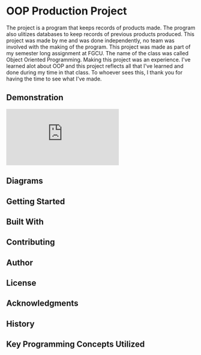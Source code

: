 # OOP Production Project
The project is a program that keeps records of products made. The program also ulitizes databases to keep records of previous products produced.
This project was made by me and was done independently, no team was involved with the making of the program.
This project was made as part of my semester long assignment at FGCU. The name of the class was called Object Oriented Programming.
Making this project was an experience. I've learned alot about OOP and this project reflects all that I've learned and done during my time
in that class. To whoever sees this, I thank you for having the time to see what I've made.

## Demonstration
![JavaDoc](https://bsantiago25.github.io/OOPProduction/javadoc/index.html)

## Diagrams


## Getting Started


## Built With


## Contributing


## Author


## License


## Acknowledgments


## History


## Key Programming Concepts Utilized
